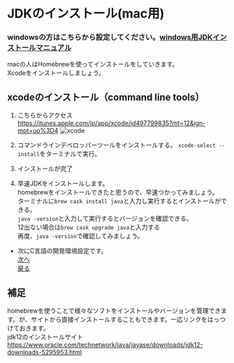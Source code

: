 # JDKのインストール(mac用)  
### windowsの方はこちらから設定してください。[windows用JDKインストールマニュアル](https://github.com/shikari-s/installJDK)
macの人はHomebrewを使ってインストールをしていきます。  
Xcodeをインストールしましょう。  
## xcodeのインストール（command line tools）
1. こちらからアクセス https://itunes.apple.com/jp/app/xcode/id497799835?mt=12&ign-mpt=uo%3D4
![xcode](https://github.com/Yoshiki-Yamada/ProjectMember2019/blob/master/image06.png "image06")
2. コマンドラインデベロッパーツールをインストールする。
```xcode-select --install```をターミナルで実行。
3. インストールが完了

2. 早速JDKをインストールします。  
homebrewをインストールできたと思うので、早速つかってみましょう。  
ターミナルに`brew cask install java`と入力し実行するとインストールができる。  
`java -version`と入力して実行するとバージョンを確認できる。  
12出ない場合は`brew cask upgrade java`と入力する  
再度、`java -version`で確認してみましょう。  
- 次にC言語の開発環境設定です。  
[次へ](https://github.com/Yoshiki-Yamada/ProjectMember2019/blob/master/,c-pro_install.md)  
[戻る](https://github.com/Yoshiki-Yamada/ProjectMember2019/blob/master/,intellij_idea_install.md)  

## 補足  
homebrewを使うことで様々なソフトをインストールやバージョンを管理できます。が、サイトから直接インストールすることもできます。一応リンクをはっつけておきます。   
jdk12のインストールサイト https://www.oracle.com/technetwork/java/javase/downloads/jdk12-downloads-5295953.html  

